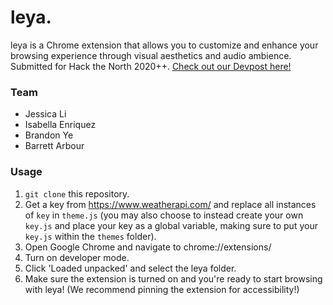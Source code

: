 # leya.

leya is a Chrome extension that allows you to customize and enhance your browsing experience through visual aesthetics and audio ambience. Submitted for Hack the North 2020++. <a href="https://devpost.com/software/leya-18qn69">Check out our Devpost here!</a>

### Team
- Jessica Li
- Isabella Enriquez
- Brandon Ye
- Barrett Arbour


### Usage
1. `git clone` this repository.
2. Get a key from https://www.weatherapi.com/ and replace all instances of `key` in `theme.js` (you may also choose to instead create your own `key.js` and place your key as a  global variable, making sure to put your `key.js` within the `themes` folder).
2. Open Google Chrome and navigate to chrome://extensions/
3. Turn on developer mode.
4. Click 'Loaded unpacked' and select the leya folder.
5. Make sure the extension is turned on and you're ready to start browsing with leya! (We recommend pinning the extension for accessibility!)
